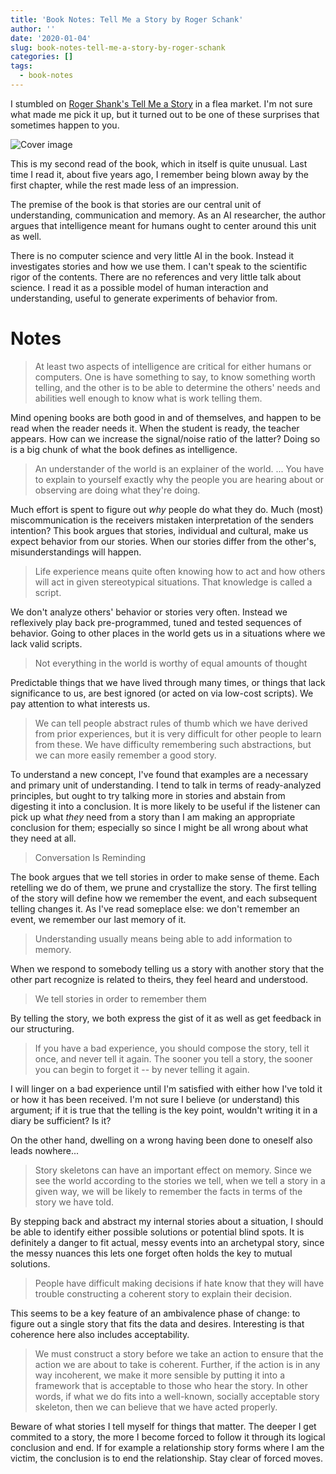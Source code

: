 ```yaml
---
title: 'Book Notes: Tell Me a Story by Roger Schank'
author: ''
date: '2020-01-04'
slug: book-notes-tell-me-a-story-by-roger-schank
categories: []
tags:
  - book-notes
---
```


I stumbled on [Roger Shank's Tell Me a Story](https://www.goodreads.com/book/show/600121.Tell_Me_a_Story) in a flea market. I'm not sure what made me pick it up, but it turned out to be one of these surprises that sometimes happen to you.

![Cover image](https://i.gr-assets.com/images/S/compressed.photo.goodreads.com/books/1347883642l/600121.jpg)

This is my second read of the book, which in itself is quite unusual. Last time I read it, about five years ago, I remember being blown away by the first chapter, while the rest made less of an impression.

The premise of the book is that stories are our central unit of understanding, communication and memory. As an AI researcher, the author argues that intelligence meant for humans ought to center around this unit as well.

There is no computer science and very little AI in the book. Instead it investigates stories and how we use them. I can't speak to the scientific rigor of the contents. There are no references and very little talk about science. I read it as a possible model of human interaction and understanding, useful to generate experiments of behavior from.


# Notes

> At least two aspects of intelligence are critical for either humans or computers. One is have something to say, to know something worth telling, and the other is to be able to determine the others' needs and abilities well enough to know what is work telling them.

Mind opening books are both good in and of themselves, and happen to be read when the reader needs it. When the student is ready, the teacher appears. How can we increase the signal/noise ratio of the latter? Doing so is a big chunk of what the book defines as intelligence.

> An understander of the world is an explainer of the world. ... You have to explain to yourself exactly why the people you are hearing about or observing are doing what they're doing. 

Much effort is spent to figure out _why_ people do what they do. Much (most) miscommunication is the receivers mistaken interpretation of the senders intention? This book argues that stories, individual and cultural, make us expect behavior from our stories. When our stories differ from the other's, misunderstandings will happen.

> Life experience means quite often knowing how to act and how others will act in given stereotypical situations. That knowledge is called a script.

We don't analyze others' behavior or stories very often. Instead we reflexively play back pre-programmed, tuned and tested sequences of behavior. Going to other places in the world gets us in a situations where we lack valid scripts.

> Not everything in the world is worthy of equal amounts of thought

Predictable things that we have lived through many times, or things that lack significance to us, are best ignored (or acted on via low-cost scripts). We pay attention to what interests us.

> We can tell people abstract rules of thumb which we have derived from prior experiences, but it is very difficult for other people to learn from these. We have difficulty remembering such abstractions, but we can more easily remember a good story.

To understand a new concept, I've found that examples are a necessary and primary unit of understanding. I tend to talk in terms of ready-analyzed principles, but ought to try talking more in stories and abstain from digesting it into a conclusion. It is more likely to be useful if the listener can pick up what _they_ need from a story than I am making an appropriate conclusion for them; especially so since I might be all wrong about what they need at all.

> Conversation Is Reminding

The book argues that we tell stories in order to make sense of theme. Each retelling we do of them, we prune and crystallize the story. The first telling of the story will define how we remember the event, and each subsequent telling changes it. As I've read someplace else: we don't remember an event, we remember our last memory of it.


> Understanding usually means being able to add information to memory.

When we respond to somebody telling us a story with another story that the other part recognize is related to theirs, they feel heard and understood.

> We tell stories in order to remember them

By telling the story, we both express the gist of it as well as get feedback in our structuring.

> If you have a bad experience, you should compose the story, tell it once, and never tell it again. The sooner you tell a story, the sooner you can begin to forget it -- by never telling it again.

I will linger on a bad experience until I'm satisfied with either how I've told it or how it has been received. I'm not sure I believe (or understand) this argument; if it is true that the telling is the key point, wouldn't writing it in a diary be sufficient? Is it?

On the other hand, dwelling on a wrong having been done to oneself also leads nowhere...

> Story skeletons can have an important effect on memory. Since we see the world according to the stories we tell, when we tell a story in a given way, we will be likely to remember the facts in terms of the story we have told.

By stepping back and abstract my internal stories about a situation, I should be able to identify either possible solutions or potential blind spots. It is definitely a danger to fit actual, messy events into an archetypal story, since the messy nuances this lets one forget often holds the key to mutual solutions.

> People have difficult making decisions if hate know that they will have trouble constructing a coherent story to explain their decision.

This seems to be a key feature of an ambivalence phase of change: to figure out a single story that fits the data and desires. Interesting is that coherence here also includes acceptability.

> We must construct a story before we take an action to ensure that the action we are about to take is coherent. Further, if the action is in any way incoherent, we make it more sensible by putting it into a framework that is acceptable to those who hear the story. In other words, if what we do fits into a well-known, socially acceptable story skeleton, then we can believe that    we have acted properly.

Beware of what stories I tell myself for things that matter. The deeper I get commited to a story, the more I become forced to follow it through its logical conclusion and end. If for example a relationship story forms where I am the victim, the conclusion is to end the relationship. Stay clear of forced moves.


